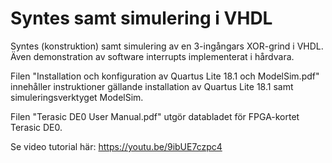 # Syntes samt simulering i VHDL
Syntes (konstruktion) samt simulering av en 3-ingångars XOR-grind i VHDL.
Även demonstration av software interrupts implementerat i hårdvara.

Filen "Installation och konfiguration av Quartus Lite 18.1 och ModelSim.pdf" innehåller
instruktioner gällande installation av Quartus Lite 18.1 samt simuleringsverktyget ModelSim.

Filen "Terasic DE0 User Manual.pdf" utgör databladet för FPGA-kortet Terasic DE0.

Se video tutorial här:
https://youtu.be/9ibUE7czpc4